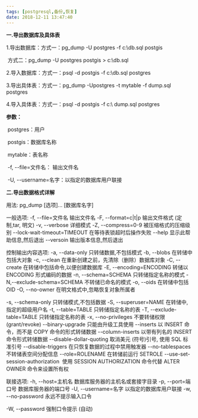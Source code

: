 ```yaml
---
tags: [postgresql,备份,恢复]
date: 2018-12-11 13:47:40
---
```


**一.导出数据库及具体表**

1.导出数据库：方式一：pg_dump -U postgres -f c:\db.sql postgis

​ 方式二：pg_dump -U postgres postgis > c:\db.sql

2.导入数据库：方式一：psql -d postgis -f c:\db.sql postgres

3.导出具体表：方式一：pg_dump -Upostgres -t mytable -f dump.sql postgres

4.导入具体表：方式一：psql -d postgis -f c:\ dump.sql postgres

**参数：**

​ postgres：用户

​ postgis：数据库名称

​ mytable：表名称

​ -f, --file=文件名： 输出文件名

​ -U, --username=名字：以指定的数据库用户联接

**二.导出数据格式详解**

用法:
pg_dump [选项]... [数据库名字]

一般选项:
-f, --file=文件名 输出文件名
-F, --format=c|t|p 输出文件格式 (定制,tar, 明文)
-v, --verbose 详细模式
-Z, --compress=0-9 被压缩格式的压缩级别
--lock-wait-timeout=TIMEOUT 在等待表锁超时后操作失败
--help 显示此帮助信息,然后退出
--versoin 输出版本信息,然后退出

控制输出内容选项:
-a, --data-only 只转储数据,不包括模式
-b, --blobs 在转储中包括大对象
-c, --clean 在重新创建之前，先清除（删除）数据库对象
-C, --create 在转储中包括命令,以便创建数据库
-E, --encoding=ENCODING 转储以 ENCODING 形式编码的数据
-n, --schema=SCHEMA 只转储指定名称的模式
-N,--exclude-schema=SCHEMA 不转储已命名的模式
-o, --oids 在转储中包括 OID
-O, --no-owner 在明文格式中,忽略恢复对象所属者

-s, --schema-only 只转储模式,不包括数据
-S, --superuser=NAME 在转储中, 指定的超级用户名
-t, --table=TABLE 只转储指定名称的表
-T, --exclude-table=TABLE 只转储指定名称的表
-x, --no-privileges 不要转储权限 (grant/revoke)
--binary-upgrade 只能由升级工具使用
--inserts 以 INSERT 命令，而不是 COPY 命令的形式转储数据
--column-inserts 以带有列名的 INSERT 命令形式转储数据
--disable-dollar-quoting 取消美元 (符号)引号, 使用 SQL 标准引号
--disable-triggers 在只恢复数据的过程中禁用触发器
--no-tablespaces 不转储表空间分配信息
--role=ROLENAME 在转储前运行 SETROLE
--use-set-session-authorization
​ 使用 SESSION AUTHORIZATION 命令代替
​ ALTER OWNER 命令来设置所有权

联接选项:
-h, --host=主机名 数据库服务器的主机名或套接字目录
-p, --port=端口号 数据库服务器的端口号
-U, --username=名字 以指定的数据库用户联接
-w, --no-password 永远不提示输入口令

-W, --password 强制口令提示 (自动)
